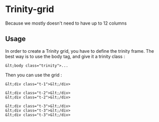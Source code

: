# Trinity-grid
Because we mostly doesn't need to have up to 12 columns

## Usage 
In order to create a Trinity grid, you have to define the trinity frame. 
The best way is to use the body tag, and give it a trinity class :
```markup 
&lt;body class="trinity">...
```

Then you can use the grid : 

```Markup
&lt;div class="t-1">&lt;/div>

&lt;div class="t-2">&lt;/div>
&lt;div class="t-2">&lt;/div>

&lt;div class="t-3">&lt;/div>
&lt;div class="t-3">&lt;/div>
&lt;div class="t-3">&lt;/div>
```